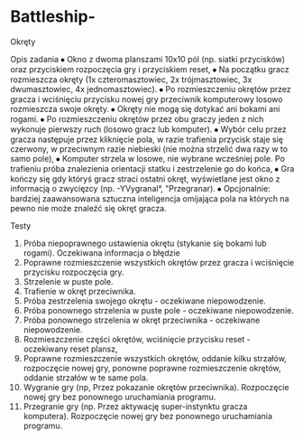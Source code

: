 # Battleship-

Okręty 

Opis zadania
⦁	Okno z dwoma planszami 10x10 pól (np. siatki przycisków) oraz przyciskiem rozpoczęcia gry i przyciskiem reset,
⦁	Na początku gracz rozmieszcza okręty (1x czteromasztowiec, 2x trójmasztowiec, 3x dwumasztowiec, 4x jednomasztowiec).
⦁	Po rozmieszczeniu okrętów przez gracza i wciśnięciu przycisku nowej gry przeciwnik komputerowy losowo rozmieszcza swoje okręty.
⦁	Okręty nie mogą się dotykać ani bokami ani rogami.
⦁	Po rozmieszczeniu okrętów przez obu graczy jeden z nich wykonuje pierwszy ruch (losowo gracz lub komputer).
⦁	Wybór celu przez gracza następuje przez kliknięcie pola, w razie trafienia przycisk staje się czerwony, w przeciwnym razie niebieski (nie można strzelić dwa razy w to samo pole),
⦁	Komputer strzela w losowe, nie wybrane wcześniej pole. Po trafieniu próba znalezienia orientacji statku i zestrzelenie go do końca,
⦁	Gra kończy się gdy któryś gracz straci ostatni okręt, wyświetlane jest okno z informacją o zwycięzcy (np. -YVygranal°, "Przegranar).
⦁	Opcjonalnie: bardziej zaawansowana sztuczna inteligencja omijająca pola na których na pewno nie może znaleźć się okręt gracza.

Testy
1.	Próba niepoprawnego ustawienia okrętu (stykanie się bokami lub rogami). Oczekiwana informacja o błędzie
2.	Poprawne rozmieszczenie wszystkich okrętów przez gracza i wciśnięcie przycisku rozpoczęcia gry.
3.	Strzelenie w puste pole.
4.	Trafienie w okręt przeciwnika.
5.	Próba zestrzelenia swojego okrętu - oczekiwane niepowodzenie.
6.	Próba ponownego strzelenia w puste pole - oczekiwane niepowodzenie.
7.	Próba ponownego strzelenia w okręt przeciwnika - oczekiwane niepowodzenie.
8.	Rozmieszczenie części okrętów, wciśnięcie przycisku reset - oczekiwany reset plansz,
9.	Poprawne rozmieszczenie wszystkich okrętów, oddanie kilku strzałów, rozpoczęcie nowej gry, ponowne poprawne rozmieszczenie okrętów, oddanie strzałów w te same pola.
10.	Wygranie gry (np, Przez pokazanie okrętów przeciwnika). Rozpoczęcie nowej gry bez ponownego uruchamiania programu.
11.	Przegranie gry (np. Przez aktywację super-instynktu gracza komputera). Rozpoczęcie nowej gry bez ponownego uruchamiania programu.
